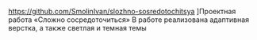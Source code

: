 https://github.com/SmolinIvan/slozhno-sosredotochitsya
]Проектная работа «Сложно сосредоточиться»
В работе реализована адаптивная верстка, а также светлая и темная темы
